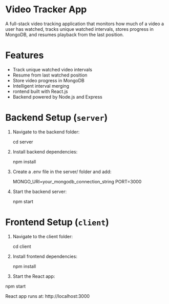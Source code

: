 # Video Tracker App

A full-stack video tracking application that monitors how much of a video a user has watched, tracks unique watched intervals, stores progress in MongoDB, and resumes playback from the last position.

# Features

- Track unique watched video intervals
- Resume from last watched position
- Store video progress in MongoDB
- Intelligent interval merging
- rontend built with React.js
- Backend powered by Node.js and Express


# Backend Setup (`server`)

1. Navigate to the backend folder:
   
     cd server

3. Install backend dependencies:

     npm install

4. Create a .env file in the server/ folder and add:

     MONGO_URI=your_mongodb_connection_string
     PORT=3000

5. Start the backend server:

     npm start

# Frontend Setup (`client`)

1. Navigate to the client folder:

   cd client
   
2. Install frontend dependencies:

   npm install
   
3. Start the React app:

  npm start
   
React app runs at: http://localhost:3000

